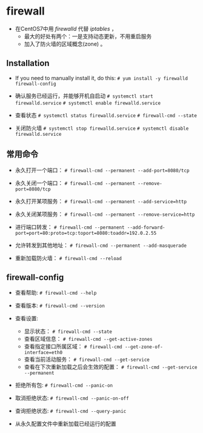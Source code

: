 # firewall

* 在CentOS7中用 *firewalld* 代替 *iptables* ，
    * 最大的好处有两个：一是支持动态更新，不用重启服务
    * 加入了防火墙的区域概念(zone) 。

## Installation

* If you need to manually install it, do this:
    `# yum install -y firewalld firewall-config`
    
* 确认服务已经运行，并能够开机自启动
    `# systemctl start firewalld.service`
    `# systemctl enable firewalld.service`
    
* 查看状态
    `# systemctl status firewalld.service`
    `# firewall-cmd --state`
    
* 关闭防火墙
    `# systemctl stop firewalld.service`
    `# systemctl disable firewalld.service`
    
    
## 常用命令

* 永久打开一个端口： 
    `# firewall-cmd --permanent --add-port=8080/tcp`
    
* 永久关闭一个端口： 
    `# firewall-cmd --permanent --remove-port=8080/tcp`
    
* 永久打开某项服务： 
    `# firewall-cmd --permanent --add-service=http`
    
* 永久关闭某项服务： 
    `# firewall-cmd --permanent --remove-service=http`
    
* 进行端口转发： 
    `# firewall-cmd --permanent --add-forward-port=port=80:proto=tcp:toport=8080:toaddr=192.0.2.55`
    
* 允许转发到其他地址： 
    `# firewall-cmd --permanent --add-masquerade`
    
* 重新加载防火墙： 
    `# firewall-cmd --reload`

    
## firewall-config

* 查看帮助:    `# firewall-cmd --help`
* 查看版本:    `# firewall-cmd --version`
* 查看设置:
    * 显示状态： `# firewall-cmd --state`
    * 查看区域信息： `# firewall-cmd --get-active-zones`
    * 查看指定接口所属区域： `# firewall-cmd --get-zone-of-interface=eth0`
    * 查看当前活动服务： `# firewall-cmd --get-service`
    * 查看在下次重新加载之后会生效的配置： `# firewall-cmd --get-service --permanent `
* 拒绝所有包: `# firewall-cmd --panic-on `    
* 取消拒绝状态: `# firewall-cmd --panic-on-off `    
* 查询拒绝状态: `# firewall-cmd --query-panic `    
    
    
* 从永久配置文件中重新加载已经运行的配置


